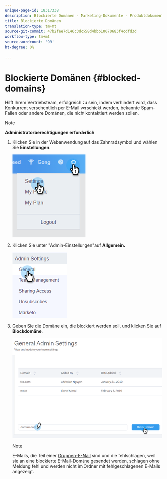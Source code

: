 ```yaml
---
unique-page-id: 18317338
description: Blockierte Domänen - Marketing-Dokumente - Produktdokumentation
title: Blockierte Domänen
translation-type: tm+mt
source-git-commit: 47b2fee7d146c3dc558d4bbb10070683f4cdfd3d
workflow-type: tm+mt
source-wordcount: '99'
ht-degree: 0%

---
```



# Blockierte Domänen {#blocked-domains}

Hilft Ihrem Vertriebsteam, erfolgreich zu sein, indem verhindert wird, dass Konkurrent versehentlich per E-Mail verschickt werden, bekannte Spam-Fallen oder andere Domänen, die nicht kontaktiert werden sollen.

>[!NOTE]
>
>**Administratorberechtigungen erforderlich**

1. Klicken Sie in der Webanwendung auf das Zahnradsymbol und wählen Sie **Einstellungen**.

   ![](assets/one-3.png)

1. Klicken Sie unter &quot;Admin-Einstellungen&quot;auf **Allgemein.**

   ![](assets/two-3.png)

1. Geben Sie die Domäne ein, die blockiert werden soll, und klicken Sie auf **Blockdomäne**.

   ![](assets/three-3.png)

   >[!NOTE]
   >
   >E-Mails, die Teil einer [Gruppen-E-Mail](http://docs.marketo.com/x/KAQ6Ag) sind und die fehlschlagen, weil sie an eine blockierte E-Mail-Domäne gesendet werden, schlagen ohne Meldung fehl und werden nicht im Ordner mit fehlgeschlagenen E-Mails angezeigt.

